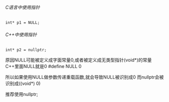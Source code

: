 ###### C语言中使用指针
    int* p1 = NULL;
###### C++中使用指针
    int* p2 = nullptr;

原因NULL可能被定义成字面常量0,或者被定义成无类型指针(void*)的常量
C++里面NULL就是0
#define NULL 0

所以如果使用NULL做参数传递重载函数,就会导致NULL被识别成0
而nullptr会被识别成((void*) 0)

推荐使用nullptr;
